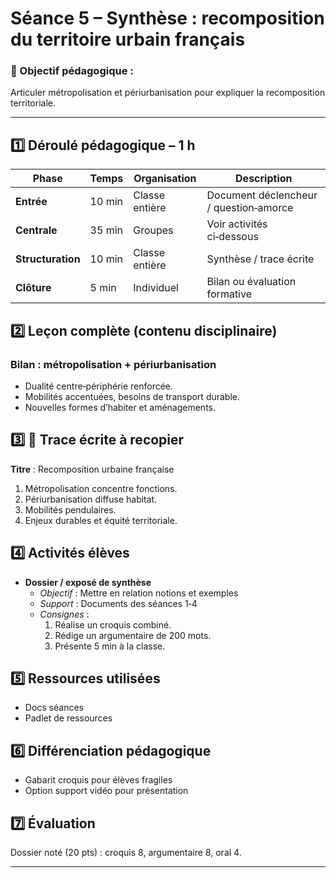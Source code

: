 # Séance 5 – Synthèse : recomposition du territoire urbain français

### 🎯 Objectif pédagogique :

Articuler métropolisation et périurbanisation pour expliquer la recomposition territoriale.

---

## **1️⃣ Déroulé pédagogique – 1 h**

| Phase | Temps | Organisation | Description |
| --- | --- | --- | --- |
| **Entrée** | 10 min | Classe entière | Document déclencheur / question‑amorce |
| **Centrale** | 35 min | Groupes | Voir activités ci‑dessous |
| **Structuration** | 10 min | Classe entière | Synthèse / trace écrite |
| **Clôture** | 5 min | Individuel | Bilan ou évaluation formative |

## **2️⃣ Leçon complète (contenu disciplinaire)**

### Bilan : métropolisation + périurbanisation

- Dualité centre‑périphérie renforcée.  
- Mobilités accentuées, besoins de transport durable.  
- Nouvelles formes d’habiter et aménagements.

## **3️⃣ 📝 Trace écrite à recopier**

**Titre** : Recomposition urbaine française  

1. Métropolisation concentre fonctions.  
2. Périurbanisation diffuse habitat.  
3. Mobilités pendulaires.  
4. Enjeux durables et équité territoriale.

## **4️⃣ Activités élèves**

- **Dossier / exposé de synthèse**
  - *Objectif* : Mettre en relation notions et exemples
  - *Support* : Documents des séances 1‑4
  - *Consignes* :
    1. Réalise un croquis combiné.
    2. Rédige un argumentaire de 200 mots.
    3. Présente 5 min à la classe.

## **5️⃣ Ressources utilisées**

- Docs séances
- Padlet de ressources

## **6️⃣ Différenciation pédagogique**

- Gabarit croquis pour élèves fragiles
- Option support vidéo pour présentation

## **7️⃣ Évaluation**

Dossier noté (20 pts) : croquis 8, argumentaire 8, oral 4.

---
